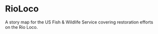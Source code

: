 RioLoco
=======

A story map for the US Fish &amp; Wildlife Service covering restoration efforts on the Rio Loco.
